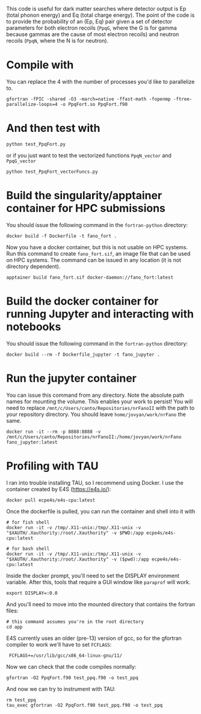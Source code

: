 This code is useful for dark matter searches where detector output is Ep (total phonon energy) and Eq (total charge energy).  The point of the code is to provide the probability of an (Ep, Eq) pair given a set of detector parameters for both electron recoils (`PpqG`, where the G is for gamma because gammas are the cause of most electron recoils) and neutron recoils (`PpqN`, where the N is for neutron).


# Compile with
You can replace the 4 with the number of processes you'd like to parallelize to.

```
gfortran -fPIC -shared -O3 -march=native -ffast-math -fopenmp -ftree-parallelize-loops=4 -o PpqFort.so PpqFort.f90
```

# And then test with
```
python test_PpqFort.py
```

or if you just want to test the vectorized functions `PpqN_vector` and `PpqG_vector`

```
python test_PpqFort_vectorFuncs.py
```

# Build the singularity/apptainer container for HPC submissions
You should issue the following command in the `fortran-python` directory:

```
docker build -f Dockerfile -t fano_fort .
```

Now you have a docker container, but this is not usable on HPC systems.  Run this command to create `fano_fort.sif`, an image file that can be used on HPC systems.  The command can be issued in any location (it is not directory dependent).

```
apptainer build fano_fort.sif docker-daemon://fano_fort:latest

```

# Build the docker container for running Jupyter and interacting with notebooks
You should issue the following command in the `fortran-python` directory:

```
docker build --rm -f Dockerfile_jupyter -t fano_jupyter .
```

# Run the jupyter container
You can issue this command from any directory.  Note the absolute path names for mounting the volume.  This enables your work to persist!  You will need to replace `/mnt/c/Users/canto/Repositories/nrFanoII` with the path to your repository directory.  You should leave `home/jovyan/work/nrFano` the same.

```
docker run -it --rm -p 8888:8888 -v /mnt/c/Users/canto/Repositories/nrFanoII:/home/jovyan/work/nrFano fano_jupyter:latest
```

# Profiling with TAU
I ran into trouble installing TAU, so I recommend using Docker. I use the container created by E4S (https://e4s.io/):

```
docker pull ecpe4s/e4s-cpu:latest
```

Once the dockerfile is pulled, you can run the container and shell into it with

```
# for fish shell
docker run -it -v /tmp/.X11-unix:/tmp/.X11-unix -v "$XAUTH/.Xauthority:/root/.Xauthority" -v $PWD:/app ecpe4s/e4s-cpu:latest

# for bash shell
docker run -it -v /tmp/.X11-unix:/tmp/.X11-unix -v "$XAUTH/.Xauthority:/root/.Xauthority" -v ($pwd):/app ecpe4s/e4s-cpu:latest
```

Inside the docker prompt, you'll need to set the DISPLAY environment variable.  After this, tools that require a GUI window like `paraprof` will work.

```
export DISPLAY=:0.0
```

And you'll need to move into the mounted directory that contains the fortran files:

```
# this command assumes you're in the root directory
cd app
```

E4S currently uses an older (pre-13) version of gcc, so for the gfortran compiler to work we'll have to set `FCFLAGS`:

```
 FCFLAGS+=/usr/lib/gcc/x86_64-linux-gnu/11/
```

Now we can check that the code compiles normally:

```
gfortran -O2 PpqFort.f90 test_ppq.f90 -o test_ppq
```

And now we can try to instrument with TAU:

```
rm test_ppq
tau_exec gfortran -O2 PpqFort.f90 test_ppq.f90 -o test_ppq
```
